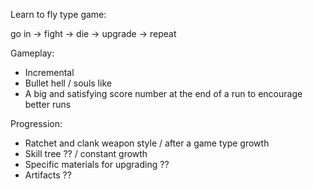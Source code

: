 Learn to fly type game:

go in -> fight -> die -> upgrade -> repeat

Gameplay:
- Incremental
- Bullet hell / souls like
- A big and satisfying score number at the end of a run
  to encourage better runs

Progression:
- Ratchet and clank weapon style / after a game type growth
- Skill tree ?? / constant growth
- Specific materials for upgrading ??
- Artifacts ??


